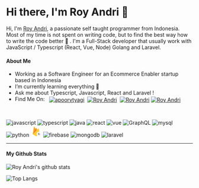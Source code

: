 # Hi there, I'm Roy Andri  👋

Hi, I'm [Roy Andri](https://instagram.com/roy_andri), a passionate self taught programmer from Indonesia. Most of my time is not spent on writing code, but to find the best way how to write the code better 😬 . I'm a Full-Stack developer that usually work with JavaScript / Typescript (React, Vue, Node) Golang and Laravel.

#### About Me
- Working as a Software Engineer for an Ecommerce Enabler startup based in Indonesia 
- I’m currently learning everything 🤣
- Ask me about Typescript, Javascript, React and Laravel !
- Find Me On: &nbsp;
<a href="https://www.linkedin.com/in/roy-andri-52b10a183/" target="blank"><img align="center" src="https://cdn.jsdelivr.net/npm/simple-icons@3.0.1/icons/linkedin.svg" alt="apoorvtyagi" height="19" width="19" /></a>&nbsp;
<a href="https://www.instagram.com/roy_andri" target="_blank"><img align="center" src="https://cdn.jsdelivr.net/npm/simple-icons@3.0.1/icons/instagram.svg" alt="Roy Andri" height="20" width="20" /></a>&nbsp;
<a href="https://www.github.com/royandri" target="_blank"><img align="center" src="https://cdn.jsdelivr.net/npm/simple-icons@3.0.1/icons/github.svg" alt="Roy Andri" height="20" width="20" /></a>
<a href="https://www.github.com/royandri" target="_blank"><img align="center" src="https://cdn.jsdelivr.net/npm/simple-icons@3.0.1/icons/gmail.svg" alt="Roy Andri" height="20" width="20" /></a>&nbsp;

<br>
<p align="left">
<img src="https://devicon.dev/devicon.git/icons/javascript/javascript-plain.svg" alt="javascript" width="30" height="30"/>
<img src="https://devicon.dev/devicon.git/icons/typescript/typescript-original.svg" alt="typescript" width="30" height="30"/>
<img src="https://devicon.dev/devicon.git/icons/java/java-original.svg" alt="java" width="30" height="30"/>
<img src="https://devicons.github.io/devicon/devicon.git/icons/react/react-original.svg" alt="react"  width="30" height="30"/>
<img src="https://github.com/shgysk8zer0/logos/blob/master/vue.svg" alt="vue"  width="30" height="30"/>
<img src="https://graphql.org/img/logo.svg" alt="GraphQL"  width="30" height="30"/>
<img src="https://github.com/shgysk8zer0/logos/blob/master/mysql.svg" alt="mysql" width="30" height="30"/> 
<img src="https://github.com/shgysk8zer0/logos/blob/master/python.svg" alt="python" width="30" height="30"/>
<img src="https://github.com/vscode-icons/vscode-icons/blob/master/icons/file_type_firebasehosting.svg" alt="vscode" width="30" height="30"/>
<img src="https://devicon.dev/devicon.git/icons/sass/sass-original.svg" alt="firebase" width="30" height="30"/>
<img src="https://devicon.dev/devicon.git/icons/mongodb/mongodb-original.svg" alt="mongodb" width="30" height="30"/>
<img src="https://github.com/shgysk8zer0/logos/blob/master/laravel.svg" alt="laravel" width="30" height="30"/>
</p>

---
#### My Github Stats
![Roy Andri's github stats](https://github-readme-stats.vercel.app/api?username=royandri&show_icons=true&title_color=ffc857&icon_color=8ac926&text_color=daf7dc&bg_color=151515&hide=["stars"])
<p></p>

![Top Langs](https://github-readme-stats.vercel.app/api/top-langs/?username=royandri&layout=compact&text_color=daf7dc&bg_color=151515)